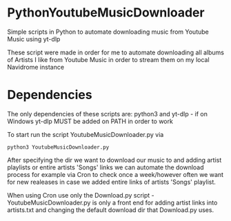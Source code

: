 # PythonYoutubeMusicDownloader
Simple scripts in Python to automate downloading music from Youtube Music using yt-dlp

These script were made in order for me to automate downloading all albums of Artists I like from Youtube Music in order to stream them on my local Navidrome instance
# Dependencies
The only dependencies of these scripts are: python3 and yt-dlp - if on Windows yt-dlp MUST be added on PATH in order to work

To start run the script YoutubeMusicDownloader.py via 
```
python3 YoutubeMusicDownloader.py
```
After specifying the dir we want to download our music to and adding artist playlists or entire artists 'Songs' links we can automate the download process for example via Cron to check once a week/however often we want for new realeases in case we added entire links of artists 'Songs' playlist.

When using Cron use only the Download.py script - YoutubeMusicDownloader.py is only a front end for adding artist links into artists.txt and changing the default download dir that Download.py uses.
